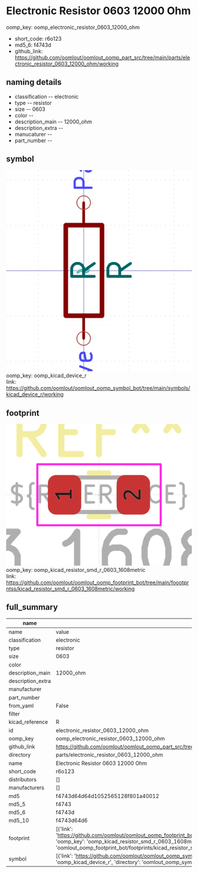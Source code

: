 # Electronic Resistor 0603 12000 Ohm
oomp_key: oomp_electronic_resistor_0603_12000_ohm 

  
* short_code: r6o123
* md5_6: f4743d  
* github_link: https://github.com/oomlout/oomlout_oomp_part_src/tree/main/parts/electronic_resistor_0603_12000_ohm/working  
## naming details
* classification -- electronic
* type -- resistor
* size -- 0603
* color -- 
* description_main -- 12000_ohm
* description_extra -- 
* manucaturer -- 
* part_number -- 



## symbol

![](symbol/0/working/working_600.png)  
oomp_key: oomp_kicad_device_r  
link: https://github.com/oomlout/oomlout_oomp_symbol_bot/tree/main/symbols/kicad_device_r/working  

## footprint

![](footprint/0/working/working_600.png)  
oomp_key: oomp_kicad_resistor_smd_r_0603_1608metric  
link: https://github.com/oomlout/oomlout_oomp_footprint_bot/tree/main/foootprntss/kicad_resistor_smd_r_0603_1608metric/working  

## full_summary
| name | value | 
| --- | --- | 
| name | value | 
| classification | electronic | 
| type | resistor | 
| size | 0603 | 
| color |  | 
| description_main | 12000_ohm | 
| description_extra |  | 
| manufacturer |  | 
| part_number |  | 
| from_yaml | False | 
| filter |  | 
| kicad_reference | R | 
| id | electronic_resistor_0603_12000_ohm | 
| oomp_key | oomp_electronic_resistor_0603_12000_ohm | 
| github_link | https://github.com/oomlout/oomlout_oomp_part_src/tree/main/parts/electronic_resistor_0603_12000_ohm/working | 
| directory | parts/electronic_resistor_0603_12000_ohm | 
| name | Electronic Resistor 0603 12000 Ohm | 
| short_code | r6o123 | 
| distributors | [] | 
| manufacturers | [] | 
| md5 | f4743d64d64d1052565128f801a40012 | 
| md5_5 | f4743 | 
| md5_6 | f4743d | 
| md5_10 | f4743d64d6 | 
| footprint | [{'link': 'https://github.com/oomlout/oomlout_oomp_footprint_bot/tree/main/foootprntss/kicad_resistor_smd_r_0603_1608metric', 'oomp_key': 'oomp_kicad_resistor_smd_r_0603_1608metric', 'directory': 'oomlout_oomp_footprint_bot/footprints/kicad_resistor_smd_r_0603_1608metric//working/working.kicad_mod'}] | 
| symbol | [{'link': 'https://github.com/oomlout/oomlout_oomp_symbol_bot/tree/main/symbols/kicad_device_r', 'oomp_key': 'oomp_kicad_device_r', 'directory': 'oomlout_oomp_symbol_bot/symbols/kicad_device_r//working/working.kicad_sym'}] | 
